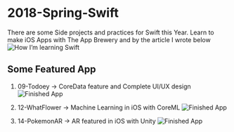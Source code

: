 # 2018-Spring-Swift
There are some Side projects and practices for Swift this Year.
Learn to make iOS Apps with The App Brewery and by the article I wrote below
![How I’m learning Swift](https://medium.com/henrystime/swift-ab0159b71871)

## Some Featured App
1. 09-Todoey -> CoreData feature and Complete UI/UX design
![Finished App](09-Todoey/creenshot.png)


2. 12-WhatFlower -> Machine Learning in iOS with CoreML
![Finished App](12-WhatFlower/creenshot.png)


3. 14-PokemonAR -> AR featured in iOS with Unity
![Finished App](14-PokemonAR/creenshot.png)
